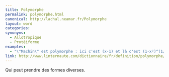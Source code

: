 ```yaml
---
title: Polymorphe
permalink: polymorphe.html
canonical: http://lachal.neamar.fr/Polymorphe
layout: word
categories:
synonyms:
  - Allotropique
  - Protéiforme
examples:
  - "\"Machin\" est polymorphe : ici c'est (x-1) et là c'est (1-x²)^(1/2)"
link: http://www.linternaute.com/dictionnaire/fr/definition/polymorphe/
---
```


Qui peut prendre des formes diverses.

